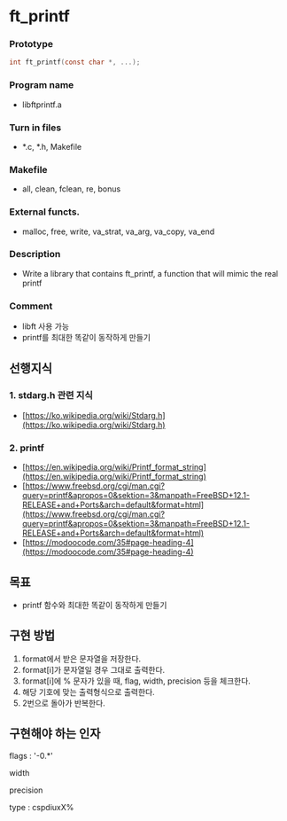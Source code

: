 # ft_printf

### Prototype

```c
int ft_printf(const char *, ...);
```

### Program name

- libftprintf.a

### Turn in files

- *.c, *.h, Makefile

### Makefile

- all, clean, fclean, re, bonus

### External functs.

- malloc, free, write, va_strat, va_arg, va_copy, va_end

### Description

- Write a library that contains ft_printf, a function that will mimic the real printf

### Comment

- libft 사용 가능
- printf를 최대한 똑같이 동작하게 만들기

## 선행지식

### 1. stdarg.h 관련 지식

- [https://ko.wikipedia.org/wiki/Stdarg.h](https://ko.wikipedia.org/wiki/Stdarg.h)

### 2. printf

- [https://en.wikipedia.org/wiki/Printf_format_string](https://en.wikipedia.org/wiki/Printf_format_string)
- [https://www.freebsd.org/cgi/man.cgi?query=printf&apropos=0&sektion=3&manpath=FreeBSD+12.1-RELEASE+and+Ports&arch=default&format=html](https://www.freebsd.org/cgi/man.cgi?query=printf&apropos=0&sektion=3&manpath=FreeBSD+12.1-RELEASE+and+Ports&arch=default&format=html)
- [https://modoocode.com/35#page-heading-4](https://modoocode.com/35#page-heading-4)

## 목표

- printf 함수와 최대한 똑같이 동작하게 만들기

## 구현 방법

1. format에서 받은 문자열을 저장한다.
2. format[i]가 문자열일 경우 그대로 출력한다.
3. format[i]에 % 문자가 있을 때, flag, width, precision 등을 체크한다.
4. 해당 기호에 맞는 출력형식으로 출력한다.
5. 2번으로 돌아가 반복한다.

## 구현해야 하는 인자

flags : '-0.*'

width

precision

type : cspdiuxX%
